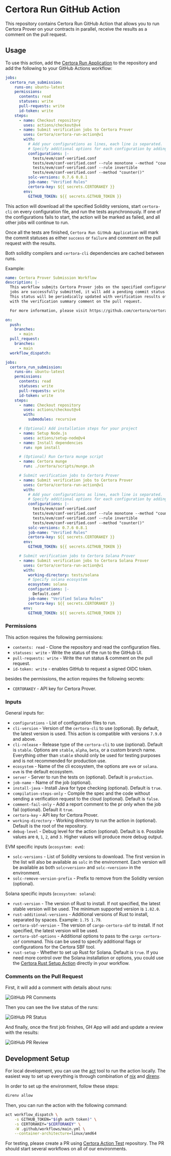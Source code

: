 # Certora Run GitHub Action

This repository contains Certora Run GitHub Action that allows you to run Certora Prover
on your contracts in parallel, receive the results as a comment on the pull request.

## Usage

To use this action, add the [Certora Run Application] to the repository and add
the following to your GitHub Actions workflow:

```yaml
jobs:
  certora_run_submission:
    runs-on: ubuntu-latest
    permissions:
      contents: read
      statuses: write
      pull-requests: write
      id-token: write
    steps:
      - name: Checkout repository
        uses: actions/checkout@v4
      - name: Submit verification jobs to Certora Prover
        uses: Certora/certora-run-action@v1
        with:
          # Add your configurations as lines, each line is separated.
          # Specify additional options for each configuration by adding them after the configuration.
          configurations: |-
            tests/evm/conf-verified.conf
            tests/evm/conf-verified.conf --rule monotone --method "counter()"
            tests/evm/conf-verified.conf --rule invertible
            tests/evm/conf-verified.conf --method "counter()"
          solc-versions: 0.7.6 0.8.1
          job-name: "Verified Rules"
          certora-key: ${{ secrets.CERTORAKEY }}
        env:
          GITHUB_TOKEN: ${{ secrets.GITHUB_TOKEN }}
```

This action will download all the specified Solidity versions, start `certora-cli` on
every configuration file, and run the tests asynchronously. If one of the configurations
fails to start, the action will be marked as failed, and all other jobs will continue to run.

Once all the tests are finished, `Certora Run GitHub Application` will mark the commit
statuses as either `success` or `failure` and comment on the pull request with the
results.

Both solidity compilers and `certora-cli` dependencies are cached between runs.

Example:

```yaml
name: Certora Prover Submission Workflow
description: |-
  This workflow submits Certora Prover jobs on the specified configurations. Once all
  jobs are successfully submitted, it will add a pending commit status to the commit.
  This status will be periodically updated with verification results of the jobs along
  with the verification summary comment on the pull request.

  For more information, please visit https://github.com/certora/certora-run-action.

on:
  push:
    branches:
      - main
  pull_request:
    branches:
      - main
  workflow_dispatch:

jobs:
  certora_run_submission:
    runs-on: ubuntu-latest
    permissions:
      contents: read
      statuses: write
      pull-requests: write
      id-token: write
    steps:
      - name: Checkout repository
        uses: actions/checkout@v4
        with:
          submodules: recursive

      # (Optional) Add installation steps for your project
      - name: Setup Node.js
        uses: actions/setup-node@v4
      - name: Install dependencies
        run: npm install

      # (Optional) Run Certora munge script
      - name: Certora munge
        run: ./certora/scripts/munge.sh

      # Submit verification jobs to Certora Prover
      - name: Submit verification jobs to Certora Prover
        uses: Certora/certora-run-action@v1
        with:
          # Add your configurations as lines, each line is separated.
          # Specify additional options for each configuration by adding them after the configuration.
          configurations: |-
            tests/evm/conf-verified.conf
            tests/evm/conf-verified.conf --rule monotone --method "counter()"
            tests/evm/conf-verified.conf --rule invertible
            tests/evm/conf-verified.conf --method "counter()"
          solc-versions: 0.7.6 0.8.1
          job-name: "Verified Rules"
          certora-key: ${{ secrets.CERTORAKEY }}
        env:
          GITHUB_TOKEN: ${{ secrets.GITHUB_TOKEN }}

      # Submit verification jobs to Certora Solana Prover
      - name: Submit verification jobs to Certora Solana Prover
        uses: Certora/certora-run-action@v1
        with:
          working-directory: tests/solana
          # Specify solana ecosystem
          ecosystem: solana
          configurations: |-
            Default.conf
          job-name: "Verified Solana Rules"
          certora-key: ${{ secrets.CERTORAKEY }}
        env:
          GITHUB_TOKEN: ${{ secrets.GITHUB_TOKEN }}
```

### Permissions

This action requires the following permissions:

- `contents: read` - Clone the repository and read the configuration files.
- `statuses: write` - Write the status of the run to the GitHub UI.
- `pull-requests: write` - Write the run status & comment on the pull request.
- `id-token: write` - enables GitHub to request a signed OIDC token.

besides the permissions, the action requires the following secrets:

- `CERTORAKEY` - API key for Certora Prover.

### Inputs

General inputs for:

- `configurations` - List of configuration files to run.
- `cli-version` - Version of the `certora-cli` to use (optional). By default, the latest version is used. This action is compatible with versions `7.9.0` and above.
- `cli-release` - Release type of the `certora-cli` to use (optional). Default is `stable`.
  Options are `stable`, `alpha`, `beta`, or a custom branch name. Everything other than
  `stable` should only be used for testing purposes and is not recommended for production use.
- `ecosystem` - Name of the cli ecosystem, the options are `evm` or `solana`. `evm` is the default ecosystem.
- `server` - Server to run the tests on (optional). Default is `production`.
- `job-name` - Name of the job (optional).
- `install-java` - Install Java for type checking (optional). Default is `true`.
- `compilation-steps-only` - Compile the spec and the code without sending a
  verification request to the cloud (optional). Default is `false`.
- `comment-fail-only` - Add a report comment to the pr only when the job fail (optional). Default it `true`.
- `certora-key` - API key for Certora Prover.
- `working-directory` - Working directory to run the action in (optional). Default is the root of the repository.
- `debug-level` - Debug level for the action (optional). Default is `0`. Possible values are `0`, `1`, `2`, and `3`. Higher values will produce more debug output.

EVM specific inputs (`ecosystem: evm`):

- `solc-versions` - List of Solidity versions to download. The first version in the list
  will also be available as `solc` in the environment. Each version will be available as
  both `solc<version>` and `solc-<version>` in the environment.
- `solc-remove-version-prefix` - Prefix to remove from the Solidity version (optional).

Solana specific inputs (`ecosystem: solana`):

- `rust-version` - The version of Rust to install. If not specified, the latest stable version will be used. The minimum supported version is `1.82.0`.
- `rust-additional-versions` - Additional versions of Rust to install, separated by spaces. Example: `1.75 1.79`.
- `certora-sbf-version` - The version of `cargo-certora-sbf` to install. If not specified, the latest version will be used.
- `certora-sbf-options` - Additional options to pass to the `cargo certora-sbf` command. This can be used to specify additional flags or configurations for the Certora SBF tool.
- `rust-setup` - Whether to set up Rust for Solana. Default is `true`. If you need more control over the Solana installation or options, you could use the
  [Certora Rust Setup Action](https://github.com/Certora/rust-setup-action) directly in your workflow.

### Comments on the Pull Request

First, it will add a comment with details about runs:

![GitHub PR Comments](/static/comments.png?raw=true "GitHub PR Comments")

Then you can see the live status of the runs:

![GitHub PR Status](/static/status.png?raw=true "GitHub PR Status")

And finally, once the first job finishes, GH App will add and update a review with the results:

![GitHub PR Review](/static/reviews.png?raw=true "GitHub PR Review")

## Development Setup

For local development, you can use the [act] tool to run
the action locally. The easiest way to set up everything is through combination of
[nix] and [direnv].

In order to set up the environment, follow these steps:

```bash
direnv allow
```

Then, you can run the action with the following command:

```bash
act workflow_dispatch \
    -s GITHUB_TOKEN="$(gh auth token)" \
    -s CERTORAKEY="$CERTORAKEY" \
    -W .github/workflows/main.yml \
    --container-architecture=linux/amd64
```

For testing, please create a PR using [Certora Action Test] repository. The PR should
start several workflows on all of our environments.

[act]: https://github.com/nektos/act
[nix]: https://nixos.org/
[direnv]: https://github.com/direnv/direnv
[Certora Run Application]: https://github.com/apps/certora-run
[Certora Action Test]: https://github.com/Certora/certora-run-action-test
